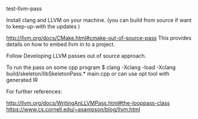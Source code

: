 test-llvm-pass

Install clang and LLVM on your machine.
(you can build from source if want to keep-up-with the updates )

http://llvm.org/docs/CMake.html#cmake-out-of-source-pass
This provides details on how to embed llvm in to a project.

Follow Developing LLVM passes out of source approach.

To run the pass on some cpp program
$ clang -Xclang -load -Xclang build/skeleton/libSkeletonPass.* main.cpp
or can use opt tool with generated IR

For further references:

http://llvm.org/docs/WritingAnLLVMPass.html#the-looppass-class
https://www.cs.cornell.edu/~asampson/blog/llvm.html